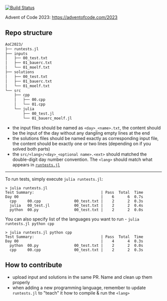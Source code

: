 [![Build Status](https://github.com/Moelf/AoC2023/workflows/CI/badge.svg)](https://github.com/Moelf/AoC2023/actions)

Advent of Code 2023: https://adventofcode.com/2023

## Repo structure
```bash
AoC2023/
├── runtests.jl
├── inputs
│   ├── 00_test.txt
│   ├── 01_bauerc.txt
│   └── 01_moelf.txt
├── solutions
│   ├── 00_test.txt
│   ├── 01_bauerc.txt
│   └── 01_moelf.txt
└── src
    ├── cpp
    │   ├── 00.cpp
    │   └── 01.cpp
    └── julia
        ├── 00_test.jl
        └── 01_bauerc_moelf.jl
```

- the input files should be named as `<day>_<name>.txt`, the content should be the input of the day without any dangling empty lines at the end
- the solutions files should be named exactly as corresponding input file, the content should be exactly one or two lines (depending on if you solved both parts)
- the `src/<lang>/<day>_<optional name>.<ext>` should matched the double-digit day number convention. The `<lang>` should match what appears in [`runtests.jl`](https://github.com/Moelf/AoC2023/blob/main/runtests.jl#L18-L28)
- - -

To run tests, simply execute `julia runtests.jl`:
```
> julia runtests.jl
Test Summary:                              | Pass  Total  Time
Day 00                                     |    6      6  0.7s
  cpp     00.cpp               00_test.txt |    2      2  0.3s
  julia   00_test.jl           00_test.txt |    2      2  0.4s
  python  00.py                00_test.txt |    2      2  0.0s
```


You can also specify list of the languages you want
  to run - `julia runtests.jl python cpp`
```
> julia runtests.jl python cpp
Test Summary:                              | Pass  Total  Time
Day 00                                     |    4      4  0.3s
  python  00.py                00_test.txt |    2      2  0.0s
  cpp     00.cpp               00_test.txt |    2      2  0.3s
```

## How to contribute
- upload input and solutions in the same PR. Name and clean up them properly
- when adding a new programming language, remember to update `runtests.jl` to "teach" it how to compile & run the `<lang>`
